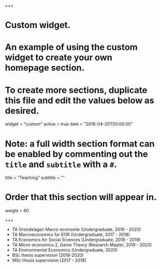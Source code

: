 +++
# Custom widget.
# An example of using the custom widget to create your own homepage section.
# To create more sections, duplicate this file and edit the values below as desired.
widget = "custom"
active = true
date = "2016-04-20T00:00:00"

# Note: a full width section format can be enabled by commenting out the `title` and `subtitle` with a `#`.
title = "Teaching"
subtitle = ""

# Order that this section will appear in.
weight = 60

+++

- TA Grondslagen Macro-economie (Undergraduate, 2016 - 2020)
- TA Macroeconomics for EOR (Undergraduate, 2017 - 2018)
- TA Economics for Social Sciences (Undergraduate, 2018 - 2019)
- TA Micro-economics 2, Game Theory (Research Master, 2019 - 2020) 
- TA Environmental Economics (Undergraduate, 2020)
- BSc thesis supervision (2018-2020)
- MSc thesis supervision (2017 - 2018)
